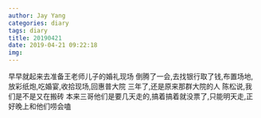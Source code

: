 ```yaml
---
author: Jay Yang
categories: diary
tags: diary
title: 20190421
date: 2019-04-21 09:22:18
img:
---
```


早早就起来去准备王老师儿子的婚礼现场
倒腾了一会,去找银行取了钱,布置场地,放彩纸炮,吃婚宴,收拾现场,回惠普大院
三年了,还是原来那群大院的人
陈松说,我们是不是又在搬砖
本来三哥他们是要几天走的,搞着搞着就没票了,只能明天走,正好晚上和他们唠会嗑
